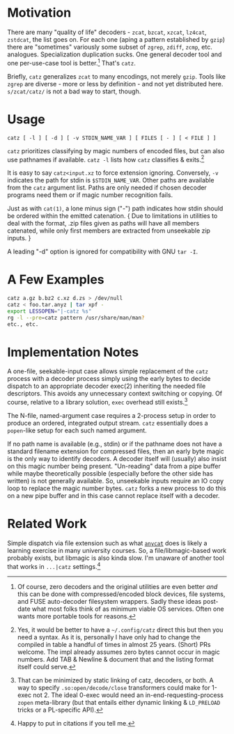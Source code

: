 Motivation
==========
There are many "quality of life" decoders - `zcat`, `bzcat`, `xzcat`, `lz4cat`,
`zstdcat`, the list goes on.  For each one (aping a pattern established by
`gzip`) there are "sometimes" variously some subset of `zgrep`, `zdiff`, `zcmp`,
etc. analogues.  Specialization duplication sucks.  One general decoder tool and
one per-use-case tool is better.[^1]  That's `catz`.

Briefly, `catz` generalizes `zcat` to many encodings, not merely `gzip`.  Tools
like `zgrep` are diverse - more or less by definition - and not yet distributed
here.  `s/zcat/catz/` is not a bad way to start, though.

Usage
=====
```
catz [ -l ] [ -d ] [ -v STDIN_NAME_VAR ] [ FILES [ - ] [ < FILE ] ]
```

`catz` prioritizes classifying by magic numbers of encoded files, but can also
use pathnames if available.  `catz -l` lists how `catz` classifies & exits.[^2]

It is easy to say `catz<input.xz` to force extension ignoring.  Conversely, `-v`
indicates the path for stdin is `$STDIN_NAME_VAR`.  Other paths are available
from the `catz` argument list.  Paths are only needed if chosen decoder programs
need them or if magic number recognition fails.

Just as with `cat(1)`, a lone minus sign ("-") path indicates how stdin should
be ordered within the emitted catenation. { Due to limitations in utilities to
deal with the format, .zip files given as paths will have all members catenated,
while only first members are extracted from unseekable zip inputs. }

A leading "-d" option is ignored for compatibility with GNU `tar -I`.

A Few Examples
==============
```sh
catz a.gz b.bz2 c.xz d.zs > /dev/null
catz < foo.tar.anyz | tar xpf -
export LESSOPEN="|-catz %s"
rg -l --pre=catz pattern /usr/share/man/man?
etc., etc.
```

Implementation Notes
====================
A one-file, seekable-input case allows simple replacement of the `catz` process
with a decoder process simply using the early bytes to decide dispatch to an
appropriate decoder exec(2) inheriting the needed file descriptors.  This avoids
any unnecessary context switching or copying.  Of course, relative to a library
solution, `exec` overhead still exists.[^3]

The N-file, named-argument case requires a 2-process setup in order to produce
an ordered, integrated output stream.  `catz` essentially does a `popen`-like
setup for each such named argument.

If no path name is available (e.g., stdin) or if the pathname does not have a
standard filename extension for compressed files, then an early byte magic is
the only way to identify decoders.  A decoder itself will (usually) also insist
on this magic number being present.  "Un-reading" data from a pipe buffer while
maybe theoretically possible (especially before the other side has written) is
not generally available.  So, unseekable inputs require an IO copy loop to
replace the magic number bytes.  `catz` forks a new process to do this on a new
pipe buffer and in this case cannot replace itself with a decoder.

Related Work
============
Simple dispatch via file extension such as what
[`anycat`](https://github.com/eruffaldi/anycat/blob/master/anycat.sh) does is
likely a learning exercise in many university courses. So, a file/libmagic-based
work probably exists, but libmagic is also kinda slow.  I'm unaware of another
tool that works in `...|catz` settings.[^4]

[^1]: Of course, zero decoders and the original utilities are even better *and*
this can be done with compressed/encoded block devices, file systems, and FUSE
auto-decoder filesystem wrappers.  Sadly these ideas post-date what most folks
think of as minimum viable OS services.  Often one wants more portable tools for
reasons.

[^2]: Yes, it would be better to have a `~/.config/catz` direct this but then
you need a syntax.  As it is, personally I have only had to change the compiled
in table a handful of times in almost 25 years.  (Short) PRs welcome.  The impl
already assumes zero bytes cannot occur in magic numbers.  Add TAB & Newline &
document that and the listing format itself could serve.

[^3]: That can be minimized by static linking of catz, decoders, or both.  A way
to specify `.so:open/decode/close` transformers could make for 1-exec not 2. The
ideal 0-exec would need an in-end-requesting-process `zopen` meta-library (but
that entails either dynamic linking & `LD_PRELOAD` tricks or a PL-specific API).

[^4]:  Happy to put in citations if you tell me.
